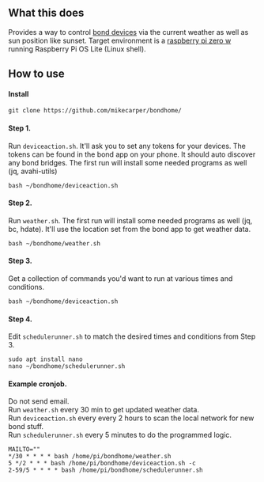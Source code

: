 ## What this does
Provides a way to control [bond devices](https://bondhome.io/) via the current weather as well as sun position like sunset. Target environment is a [raspberry pi zero w](https://www.raspberrypi.com/products/raspberry-pi-zero-w/) running Raspberry Pi OS Lite (Linux shell).


## How to use
#### Install
```shell
git clone https://github.com/mikecarper/bondhome/
```

#### Step 1. 
Run `deviceaction.sh`. It'll ask you to set any tokens for your devices. The tokens can be found in the bond app on your phone. It should auto discover any bond bridges. The first run will install some needed programs as well (jq, avahi-utils)
```shell
bash ~/bondhome/deviceaction.sh
```

#### Step 2. 
Run `weather.sh`. The first run will install some needed programs as well (jq, bc, hdate). It'll use the location set from the bond app to get weather data.
```shell
bash ~/bondhome/weather.sh
```

#### Step 3. 
Get a collection of commands you'd want to run at various times and conditions.
```shell
bash ~/bondhome/deviceaction.sh
```

#### Step 4. 
Edit `schedulerunner.sh` to match the desired times and conditions from Step 3.
```shell
sudo apt install nano
nano ~/bondhome/schedulerunner.sh
```

#### Example cronjob.
Do not send email.  
Run `weather.sh` every 30 min to get updated weather data.  
Run `deviceaction.sh` every every 2 hours to scan the local network for new bond stuff.  
Run `schedulerunner.sh` every 5 minutes to do the programmed logic.  

```shell
MAILTO=""
*/30 * * * * bash /home/pi/bondhome/weather.sh
5 */2 * * * bash /home/pi/bondhome/deviceaction.sh -c
2-59/5 * * * * bash /home/pi/bondhome/schedulerunner.sh
```
